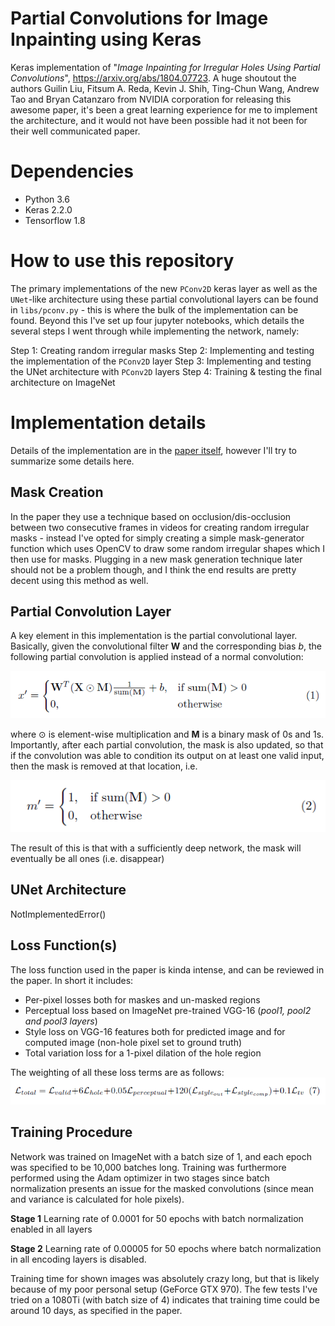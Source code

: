 # Partial Convolutions for Image Inpainting using Keras
Keras implementation of "*Image Inpainting for Irregular Holes Using Partial Convolutions*", https://arxiv.org/abs/1804.07723. A huge shoutout the authors Guilin Liu, Fitsum A. Reda, Kevin J. Shih, Ting-Chun Wang, Andrew Tao and Bryan Catanzaro from NVIDIA corporation for releasing this awesome paper, it's been a great learning experience for me to implement the architecture, and it would not have been possible had it not been for their well communicated paper. 

# Dependencies
* Python 3.6
* Keras 2.2.0
* Tensorflow 1.8

# How to use this repository
The primary implementations of the new `PConv2D` keras layer as well as the `UNet`-like architecture using these partial convolutional layers can be found in `libs/pconv.py` - this is where the bulk of the implementation can be found. Beyond this I've set up four jupyter notebooks, which details the several steps I went through while implementing the network, namely:

Step 1: Creating random irregular masks
Step 2: Implementing and testing the implementation of the `PConv2D` layer
Step 3: Implementing and testing the UNet architecture with `PConv2D` layers
Step 4: Training & testing the final architecture on ImageNet

# Implementation details
Details of the implementation are in the [paper itself](https://arxiv.org/abs/1804.07723), however I'll try to summarize some details here.

## Mask Creation
In the paper they use a technique based on occlusion/dis-occlusion between two consecutive frames in videos for creating random irregular masks - instead I've opted for simply creating a simple mask-generator function which uses OpenCV to draw some random irregular shapes which I then use for masks. Plugging in a new mask generation technique later should not be a problem though, and I think the end results are pretty decent using this method as well.

## Partial Convolution Layer
A key element in this implementation is the partial convolutional layer. Basically, given the convolutional filter **W** and the corresponding bias *b*, the following partial convolution is applied instead of a normal convolution:

<img src='./data/images/eq1.PNG' />

where ⊙ is element-wise multiplication and **M** is a binary mask of 0s and 1s. Importantly, after each partial convolution, the mask is also updated, so that if the convolution was able to condition its output on at least one valid input, then the mask is removed at that location, i.e.

<img src='./data/images/eq2.PNG' />

The result of this is that with a sufficiently deep network, the mask will eventually be all ones (i.e. disappear)

## UNet Architecture
NotImplementedError()

## Loss Function(s)
The loss function used in the paper is kinda intense, and can be reviewed in the paper. In short it includes:

* Per-pixel losses both for maskes and un-masked regions
* Perceptual loss based on ImageNet pre-trained VGG-16 (*pool1, pool2 and pool3 layers*)
* Style loss on VGG-16 features both for predicted image and for computed image (non-hole pixel set to ground truth)
* Total variation loss for a 1-pixel dilation of the hole region

The weighting of all these loss terms are as follows:
<img src='./data/images/eq7.PNG' />

## Training Procedure
Network was trained on ImageNet with a batch size of 1, and each epoch was specified to be 10,000 batches long. Training was furthermore performed using the Adam optimizer in two stages since batch normalization presents an issue for the masked convolutions (since mean and variance is calculated for hole pixels).

**Stage 1**
Learning rate of 0.0001 for 50 epochs with batch normalization enabled in all layers

**Stage 2**
Learning rate of 0.00005 for 50 epochs where batch normalization in all encoding layers is disabled.

Training time for shown images was absolutely crazy long, but that is likely because of my poor personal setup (GeForce GTX 970). The few tests I've tried on a 1080Ti (with batch size of 4) indicates that training time could be around 10 days, as specified in the paper.
